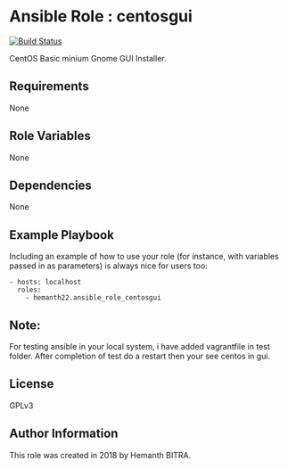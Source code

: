 Ansible Role : centosgui
========================

[![Build Status](https://travis-ci.org/hemanth22/ansible-role-centosgui.svg?branch=master)](https://travis-ci.org/hemanth22/ansible-role-centosgui)

CentOS Basic minium Gnome GUI Installer.

Requirements
------------

None

Role Variables
--------------

None

Dependencies
------------

None

Example Playbook
----------------

Including an example of how to use your role (for instance, with variables passed in as parameters) is always nice for users too:

    - hosts: localhost
      roles:
        - hemanth22.ansible_role_centosgui
         
Note:
-----
For testing ansible in your local system, i have added vagrantfile in test folder.
After completion of test do a restart then your see centos in gui.

License
-------

GPLv3

Author Information
------------------

This role was created in 2018 by Hemanth BITRA.
